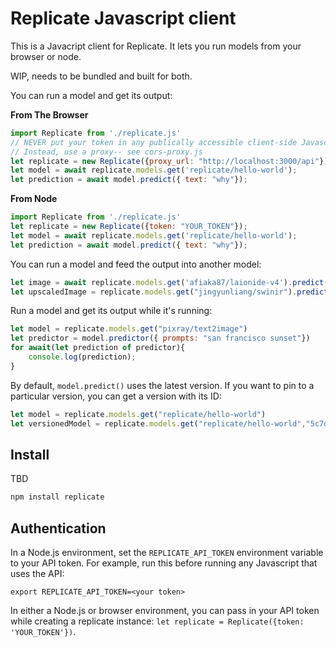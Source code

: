 # Replicate Javascript client

This is a Javacript client for Replicate. It lets you run models from your browser or node.

WIP, needs to be bundled and built for both.

You can run a model and get its output:

**From The Browser**
```javascript
import Replicate from './replicate.js'
// NEVER put your token in any publically accessible client-side Javascript
// Instead, use a proxy-- see cors-proxy.js
let replicate = new Replicate({proxy_url: "http://localhost:3000/api"});
let model = await replicate.models.get('replicate/hello-world');
let prediction = await model.predict({ text: "why"});
```

**From Node**
```javascript
import Replicate from './replicate.js'
let replicate = new Replicate({token: "YOUR_TOKEN"});
let model = await replicate.models.get('replicate/hello-world');
let prediction = await model.predict({ text: "why"});
```

You can run a model and feed the output into another model:

```javascript
let image = await replicate.models.get('afiaka87/laionide-v4').predict({prompt: "avocado armchair"});
let upscaledImage = replicate.models.get("jingyunliang/swinir").predict({image: image})
```

Run a model and get its output while it's running:

```javascript
let model = replicate.models.get("pixray/text2image")
let predictor = model.predictor({ prompts: "san francisco sunset"})
for await(let prediction of predictor){
    console.log(prediction);
}
```

By default, `model.predict()` uses the latest version. If you want to pin to a particular version, you can get a version with its ID:

```javascript
let model = replicate.models.get("replicate/hello-world")
let versionedModel = replicate.models.get("replicate/hello-world","5c7d5dc6dd8bf75c1acaa8565735e7986bc5b66206b55cca93cb72c9bf15ccaa");
```

## Install

TBD

```sh
npm install replicate
```

## Authentication

In a Node.js environment, set the `REPLICATE_API_TOKEN` environment variable to your API token. For example, run this before running any Javascript that uses the API:

```
export REPLICATE_API_TOKEN=<your token>
```

In either a Node.js or browser environment, you can pass in your API token while creating a replicate instance: `let replicate = Replicate({token: 'YOUR_TOKEN'})`.
